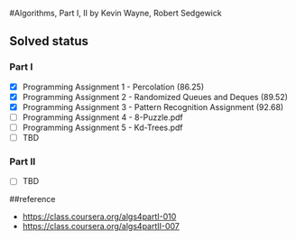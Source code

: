 #Algorithms, Part I, II
by Kevin Wayne, Robert Sedgewick

## Solved status
### Part I
- [x] Programming Assignment 1 - Percolation (86.25)
- [x] Programming Assignment 2 - Randomized Queues and Deques (89.52)
- [x] Programming Assignment 3 - Pattern Recognition Assignment (92.68)
- [ ] Programming Assignment 4 - 8-Puzzle.pdf
- [ ] Programming Assignment 5 - Kd-Trees.pdf
- [ ] TBD

### Part II
- [ ] TBD

##reference
- https://class.coursera.org/algs4partI-010
- https://class.coursera.org/algs4partII-007
